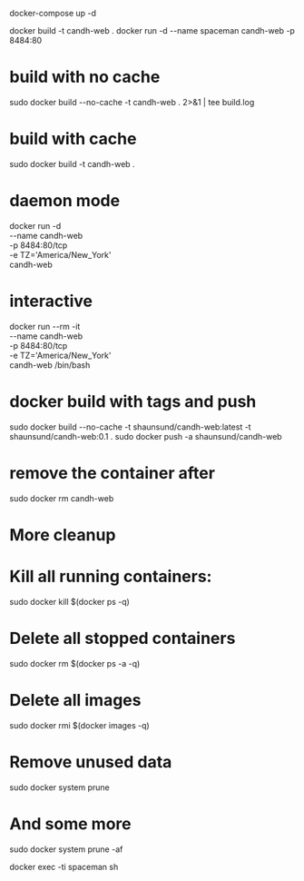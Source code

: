 
docker-compose up -d



docker build -t candh-web .
docker run -d --name spaceman candh-web -p 8484:80


# build with no cache
sudo docker build --no-cache -t candh-web . 2>&1 | tee build.log

# build with cache
sudo docker build -t candh-web .

# daemon mode
docker run -d \
    --name candh-web \
    -p 8484:80/tcp \
    -e TZ='America/New_York' \
    candh-web

# interactive
docker run --rm -it \
    --name candh-web \
    -p 8484:80/tcp \
    -e TZ='America/New_York' \
    candh-web /bin/bash

# docker build with tags and push
sudo docker build --no-cache -t shaunsund/candh-web:latest -t shaunsund/candh-web:0.1 .
sudo docker push -a shaunsund/candh-web

# remove the container after
sudo docker rm candh-web

# More cleanup
# Kill all running containers:
sudo docker kill $(docker ps -q)

# Delete all stopped containers
sudo docker rm $(docker ps -a -q)

# Delete all images
sudo docker rmi $(docker images -q)

# Remove unused data
sudo docker system prune

# And some more
sudo docker system prune -af


docker exec -ti spaceman sh